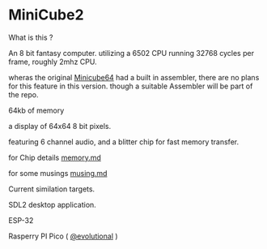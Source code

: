 # MiniCube2

What is this ? 

An 8 bit fantasy computer. utilizing a 6502 CPU running 32768 cycles per frame, roughly 2mhz CPU.

wheras the original [Minicube64](https://github.com/aeriform-io/minicube64) had a built in assembler, there are no plans for this feature in this version. though a suitable Assembler will be part of the repo.

64kb of memory

a display of 64x64 8 bit pixels.

featuring 6 channel audio, and a blitter chip for fast memory transfer.


for Chip details [memory.md](https://github.com/MonstersGoBoom/MiniCube2/blob/main/Memory.md)

for some musings [musing.md](https://github.com/MonstersGoBoom/MiniCube2/blob/main/Musings.md)

Current similation targets.

SDL2 desktop application. 

ESP-32

Rasperry PI Pico ( [@evolutional](https://twitter.com/evolutional) ) 
